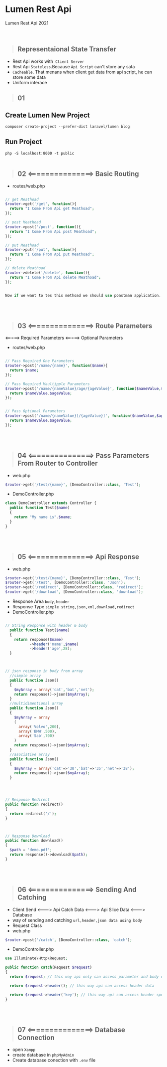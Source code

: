 # Lumen Rest Api
 Lumen Rest Api 2021
 <br><br><br>


>## Representaional State Transfer
+ Rest Api works with` Client Server`
+ Rest Api `Stateless`.Because `Api Script` can't store any sata
+ `Cacheable`. That menans when client get data from api script, he can store some data
+ Uniform interace


>## 01 
## Create Lumen New Project
  `composer create-project --prefer-dist laravel/lumen blog`
## Run Project
  `php -S localhost:8000 -t public`
<br><br>



>## 02 <===============> Basic Routing
+ routes/web.php
```php

// get Meathoad
$router->get('/get', function(){
  return "I Come From Api get Meathoad";
});

// post Meathoad
$router->post('/post', function(){
  return "I Come From Api post Meathoad";
});

// put Meathoad
$router->put('/put', function(){
  return "I Come From Api put Meathoad";
});

// delete Meathoad
$router->delete('/delete', function(){
  return "I Come From Api delete Meathoad";
});


Now if we want to tes this methoad we should use poastman application. Browser can check only get meathoad

```
<br><br>



>## 03 <===============> Route Parameters
<=====>  Required Parameters
<=====>  Optional Parameters
+ routes/web.php
```php

// Pass Required One Parameters
$router->post('/name/{name}', function($name){
  return $name;
});

// Pass Required Maultipple Parameters
$router->post('/name/{nameValue}/age/{ageValue}', function($nameValue,$ageValue){
  return $nameValue.$ageValue;
});


// Pass Optional Parameters
$router->post('/name/{nameValue}[/{ageValue}]', function($nameValue,$ageValue=null){
  return $nameValue.$ageValue;
});

```
<br><br>




>## 04 <===============> Pass Parameters From Router to Controller
+ web.php
```php
$router->get('/test/{name}', [DemoController::class, 'Test');
```
+ DemoController.php
```php
class DemoController extends Controller {
  public function Test($name)
  {
    return "My name is".$name;
  }
}

```
<br><br>




>## 05 <===============> Api Response
+ web.php
```php
$router->get('/test/{name}', [DemoController::class, 'Test');
$router->get('/test', [DemoController::class, 'Json');
$router->get('/redirect', [DemoController::class, 'redirect');
$router->get('/download', [DemoController::class, 'download');
```
+ Response Area `body,header`
+ Response Type `simple string,json,xml,download,redirect`
+ DemoController.php
```php

// String Response with header & body
  public function Test($name)
  {
    return response($name)
           ->header('name',$name)
           ->header('age',28);
  }



// json response in body from array
  //simple array
  public function Json()
  {
    $myArray = array('cat','bat','net');
    return response()->json($myArray);
  }
  //multidimentional array
  public function Json()
  {
    $myArray = array
    (
      array('Volvo',200),
      array('BMW',500),
      array('Sab',700)
    )
    return response()->json($myArray);
  }
  //asociative array
  public function Json()
  {
    $myArray = array('cat'=>'30','bat'=>'35','net'=>'38');
    return response()->json($myArray);
  }




// Response Redirect
public function redirect()
{
  return redirect('/');
}



// Response Download
public function download()
{
  $path = 'demo.pdf';
  return response()->download($path);
}

```
<br><br>







>## 06 <===============> Sending And Catching
+ Client Send <---> Api Catch Data <---> Api Slice Data <---> Database
+ way of sending and catching `url,header,json data using body`
+ Request Class
+ web.php
```php
$router->post('/catch', [DemoController::class, 'catch');
```
+ DemoController.php
```php
use Illuminate\Http\Request;

public function catch(Request $request)
{
  return $request; // this way api only can access parameter and body data

  return $request->header(); // this way api can access header data

  return $request->header('key'); // this way api can access header specific value according to key
}

```
<br><br>








>## 07 <===============> Database Connection
+ open `Xampp`
+ create database in `phpMyAdmin`
+ Create database conection with `.env` file
